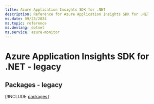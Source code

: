 ```yaml
---
title: Azure Application Insights SDK for .NET
description: Reference for Azure Application Insights SDK for .NET
ms.date: 09/23/2024
ms.topic: reference
ms.devlang: dotnet
ms.service: azure-monitor
---
```

# Azure Application Insights SDK for .NET - legacy
## Packages - legacy
[!INCLUDE [packages](application-insights-index.md)]